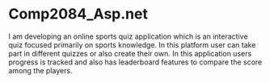 # Comp2084_Asp.net

I am developing an online sports quiz application which is an interactive quiz focused primarily 
on sports knowledge. In this platform user can take part in different quizzes or also create their 
own. In this application users progress is tracked and also has leaderboard features to compare 
the score among the players.
